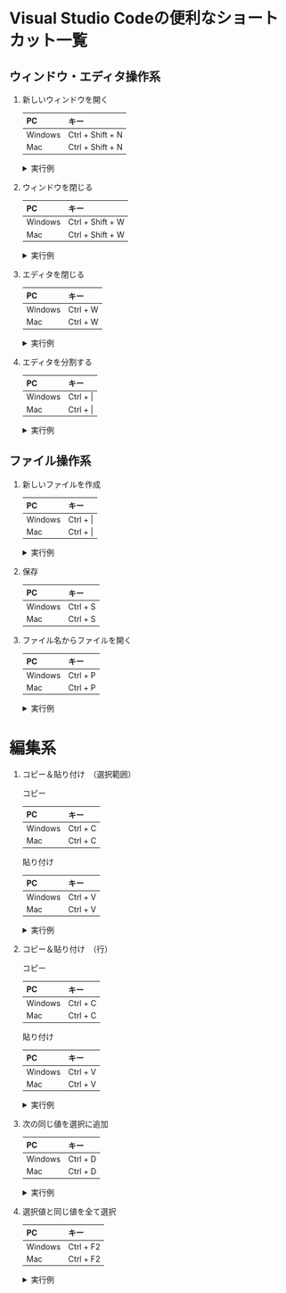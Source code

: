# Visual Studio Codeの便利なショートカット一覧

## ウィンドウ・エディタ操作系

1. 新しいウィンドウを開く

    |PC|キー|
    |---|---|
    |Windows|Ctrl + Shift + N|
    |Mac|Ctrl + Shift + N|

    <details><summary>実行例</summary><div>
      <img src="./img/newWindow.gif">
	  </div></details> 

2. ウィンドウを閉じる

    |PC|キー|
    |---|---|
    |Windows|Ctrl + Shift + W|
    |Mac|Ctrl + Shift + W|

    <details><summary>実行例</summary><div>
      <img src="./img/closeWindow.gif">
	  </div></details> 

3. エディタを閉じる

    |PC|キー|
    |---|---|
    |Windows|Ctrl + W|
    |Mac|Ctrl + W|

    <details><summary>実行例</summary><div>
      <img src="./img/closeEditor.gif">
	  </div></details>

4. エディタを分割する

    |PC|キー|
    |---|---|
    |Windows|Ctrl + \|
    |Mac|Ctrl + \|

    <details><summary>実行例</summary><div>
      <img src="./img/divideEditor.gif">
	  </div></details>

## ファイル操作系

1. 新しいファイルを作成

    |PC|キー|
    |---|---|
    |Windows|Ctrl + \|
    |Mac|Ctrl + \|

    <details><summary>実行例</summary><div>
      <img src="./img/newFile.gif">
	  </div></details>

2. 保存

    |PC|キー|
    |---|---|
    |Windows|Ctrl + S|
    |Mac|Ctrl + S|

3. ファイル名からファイルを開く

    |PC|キー|
    |---|---|
    |Windows|Ctrl + P|
    |Mac|Ctrl + P|

    <details><summary>実行例</summary><div>
      <img src="./img/quickOpen.gif">
	  </div></details>

# 編集系

1. コピー＆貼り付け　（選択範囲）

    コピー
    
    |PC|キー|
    |---|---|
    |Windows|Ctrl + C|
    |Mac|Ctrl + C|

    貼り付け
    
    |PC|キー|
    |---|---|
    |Windows|Ctrl + V|
    |Mac|Ctrl + V|

    <details><summary>実行例</summary><div>
      <img src="./img/copy_paste.gif">
	  </div></details>

1. コピー＆貼り付け　（行）

    コピー
    
    |PC|キー|
    |---|---|
    |Windows|Ctrl + C|
    |Mac|Ctrl + C|

    貼り付け
    
    |PC|キー|
    |---|---|
    |Windows|Ctrl + V|
    |Mac|Ctrl + V|

    <details><summary>実行例</summary><div>
      <img src="./img/copy_paste.gif">
	  </div></details>

1. 次の同じ値を選択に追加

    |PC|キー|
    |---|---|
    |Windows|Ctrl + D|
    |Mac|Ctrl + D|

    <details><summary>実行例</summary><div>
      <img src="./img/copy_paste_row.gif">
	  </div></details>

2. 選択値と同じ値を全て選択

    |PC|キー|
    |---|---|
    |Windows|Ctrl + F2|
    |Mac|Ctrl + F2|

    <details><summary>実行例</summary><div>
      <img src="./img/allSelect.gif">
	  </div></details>

